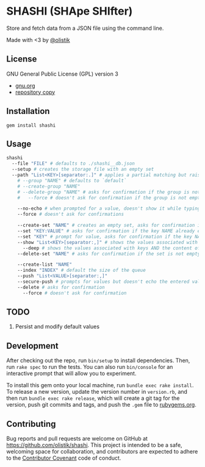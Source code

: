 # SHASHI (SHApe SHIfter)

Store and fetch data from a JSON file using the command line.

Made with <3 by [@olistik](https://olisti.co)

## License

GNU General Public License (GPL) version 3

- [gnu.org](https://www.gnu.org/licenses/gpl-3.0.txt)
- [repository copy](gpl-3.0.txt)

## Installation

```shell
gem install shashi
```

## Usage

```bash
shashi
  --file "FILE" # defaults to ./shashi__db.json
  --setup # creates the storage file with an empty set
  --path "List<KEY>[separator:.]" # applies a partial matching but raise an error in case of more than one match
    # --group "NAME" # defaults to `default`
    # --create-group "NAME"
    # --delete-group "NAME" # asks for confirmation if the group is not empty
    #   --force # doesn't ask for confirmation if the group is not empty

    --no-echo # when prompted for a value, doesn't show it while typing
    --force # doesn't ask for confirmations

    --create-set "NAME" # creates an empty set, asks for confirmation if the key NAME already exists
    --set "KEY:VALUE" # asks for confirmation if the key NAME already exists
    --set "KEY" # prompt for value, asks for confirmation if the key NAME already exists
    --show "List<KEY>[separator:,]" # shows the values associated with keys but not the content of sets/lists
      --deep # shows the values associated with keys AND the content of sets/lists
    --delete-set "NAME" # asks for confirmation if the set is not empty

    --create-list "NAME"
    --index "INDEX" # default the size of the queue
    --push "List<VALUE>[separator:,]"
    --secure-push # prompts for values but doesn't echo the entered values
    --delete # asks for confirmation
      --force # doesn't ask for confirmation
```

## TODO

1. Persist and modify default values

## Development

After checking out the repo, run `bin/setup` to install dependencies. Then, run `rake spec` to run the tests. You can also run `bin/console` for an interactive prompt that will allow you to experiment.

To install this gem onto your local machine, run `bundle exec rake install`. To release a new version, update the version number in `version.rb`, and then run `bundle exec rake release`, which will create a git tag for the version, push git commits and tags, and push the `.gem` file to [rubygems.org](https://rubygems.org).

## Contributing

Bug reports and pull requests are welcome on GitHub at https://github.com/olistik/shashi. This project is intended to be a safe, welcoming space for collaboration, and contributors are expected to adhere to the [Contributor Covenant](http://contributor-covenant.org) code of conduct.
